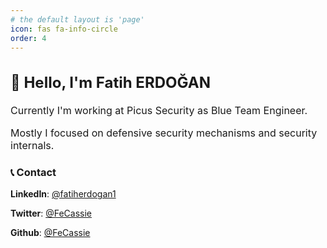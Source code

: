 ```yaml
---
# the default layout is 'page'
icon: fas fa-info-circle
order: 4
---
```


<div style="font-size: 1rem;">
  <h2>   👋 Hello, I'm Fatih ERDOĞAN</h2>

  <p>    Currently I'm working at Picus Security as Blue Team Engineer. </p>
  <p>    Mostly I focused on defensive security mechanisms and security internals. </p>

</div>

### 📞 Contact 

<i class="fab fa-linkedin" aria-hidden="true"></i> **LinkedIn**: [@fatiherdogan1](https://www.linkedin.com/in/fatiherdogan1)

<i class="fab fa-twitter" aria-hidden="true"></i> **Twitter**: [@FeCassie](https://twitter.com/FeCassie)

<i class="fab fa-github" aria-hidden="true"></i> **Github**: [@FeCassie](https://github.com/FeCassie)